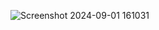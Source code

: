 ![Screenshot 2024-09-01 161031](https://github.com/user-attachments/assets/39c2e554-c413-4276-a5cc-a856c204f76d)
